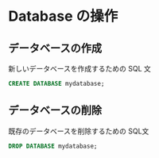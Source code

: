 # Database の操作

## データベースの作成

新しいデータベースを作成するための SQL 文

```sql
CREATE DATABASE mydatabase;
```

## データベースの削除

既存のデータベースを削除するための SQL文

```sql
DROP DATABASE mydatabase;
```
